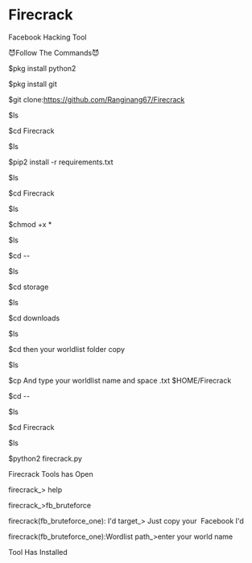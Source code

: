 # Firecrack
Facebook Hacking Tool

😈Follow The Commands😈


$pkg install python2

$pkg install git

$git clone:https://github.com/Ranginang67/Firecrack

$ls

$cd Firecrack

$ls

$pip2 install -r requirements.txt

$ls

$cd Firecrack

$ls

$chmod +x *

$ls

$cd --

$ls

$cd storage

$ls

$cd downloads

$ls

$cd then your worldlist folder copy

$ls

$cp And type your worldlist name and space .txt $HOME/Firecrack

$cd --

$ls

$cd Firecrack

$ls

$python2 firecrack.py

Firecrack Tools has Open

firecrack_> help

firecrack_>fb_bruteforce

firecrack(fb_bruteforce_one): I'd target_> Just copy your  Facebook I'd

firecrack(fb_bruteforce_one):Wordlist path_>enter your world name 


Tool Has Installed
